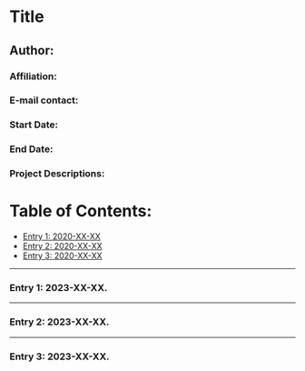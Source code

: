 # Title  

## Author: 
### Affiliation:  
### E-mail contact: 


### Start Date: 
### End Date: 
### Project Descriptions:   





# Table of Contents:   
* [Entry 1: 2020-XX-XX](#id-section1)
* [Entry 2: 2020-XX-XX](#id-section2)
* [Entry 3: 2020-XX-XX](#id-section3)


------    
<div id='id-section1'/>   


### Entry 1: 2023-XX-XX.   



------    
<div id='id-section2'/>   


### Entry 2: 2023-XX-XX.  



------    
<div id='id-section3'/>   


### Entry 3: 2023-XX-XX.